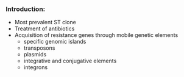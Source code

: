 ### Introduction:
* Most prevalent ST clone
* Treatment of antibiotics
* Acquisition of resistance genes through mobile genetic elements
    - specific genomic islands 
    - transposons
    - plasmids
    - integrative and conjugative elements
    - integrons
